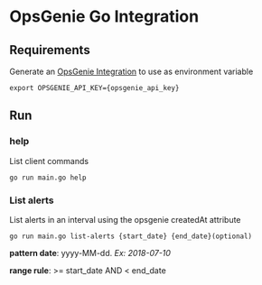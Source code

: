 # OpsGenie Go Integration

## Requirements

Generate an [OpsGenie Integration](https://app.opsgenie.com/integration#/) to use as environment variable
```
export OPSGENIE_API_KEY={opsgenie_api_key}
``` 

## Run

### help

List client commands

```
go run main.go help
```

### List alerts

List alerts in an interval using the opsgenie createdAt attribute

```
go run main.go list-alerts {start_date} {end_date}(optional)
```

**pattern date**: yyyy-MM-dd. *Ex: 2018-07-10*

**range rule**: >= start_date AND < end_date